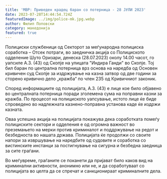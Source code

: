 ```yaml
---
title: 'МВР: Приведен крадец баран со потерница - 28 ЈУЛИ 2023'
date: 2023-07-28T14:44:54.724Z
featuredImage: ../img/police-mk.jpg.webp
author: Филип Поповски
category: македонија
featured: true
---
```

Полициски службеници од Секторот за меѓународна полициска соработка – Отсек потраги, во заедничка акција со Полициското одделение Шуто Оризари, денеска (28.07.2023) околу 14.00 часот, го уапсиле А.З. (43) од Скопје на улицата "Индира Ганди" во Скопје. Тој бил баран по централна потерница врз основа на наредба од Основен кривичен суд Скопје за издржување на казна затвор од две години за сторено кривично дело „кражба“ по член 235 од Кривичниот законик.

Според информациите од полицијата, А.З. (43) е лице кое било објавено во централната потерница поради зголемена сума на поправни казни за кражба. По процесот на полициското уапсување, истото лице ќе биде спроведено во надлежната казнено-поправна установа каде ќе издржи казната.

Оваа успешна акција на полицијата покажува дека соработката помеѓу полициските сектори и одделения е од огромна важност во преземањето на мерки против криминалот и поддржување на редот и безбедноста во нашата држава. Полицијата ќе продолжи со своите напори за извршување на наредбите од судовите и соработка со вистинските инстанци за постигнување на сигурна и безбедна заедница за сите граѓани.

Во меѓувреме, граѓаните се поканети да пријават било каков вид на криминални активности, анонимно или не, и да соработуваат со полицијата во целта да се спречат и санкционираат криминалните дела.
